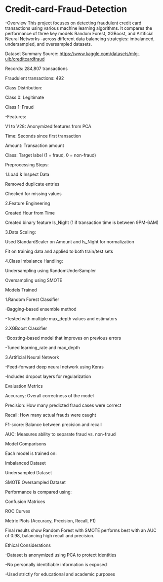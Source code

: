 # Credit-card-Fraud-Detection

-Overview
This project focuses on detecting fraudulent credit card transactions using various machine learning algorithms. It compares the performance of three key models Random Forest, XGBoost, and Artificial Neural Networks -across different data balancing strategies: imbalanced, undersampled, and oversampled datasets.

Dataset Summary
Source: https://www.kaggle.com/datasets/mlg-ulb/creditcardfraud

Records: 284,807 transactions

Fraudulent transactions: 492

Class Distribution:

Class 0: Legitimate

Class 1: Fraud

-Features:

V1 to V28: Anonymized features from PCA

Time: Seconds since first transaction

Amount: Transaction amount

Class: Target label (1 = fraud, 0 = non-fraud)


Preprocessing Steps:

1.Load & Inspect Data

Removed duplicate entries

Checked for missing values

2.Feature Engineering

Created Hour from Time

Created binary feature Is_Night (1 if transaction time is between 9PM-6AM)


3.Data Scaling:

Used StandardScaler on Amount and Is_Night for normalization

Fit on training data and applied to both train/test sets

4.Class Imbalance Handling:

Undersampling using RandomUnderSampler

Oversampling using SMOTE


Models Trained

1.Random Forest Classifier

-Bagging-based ensemble method

-Tested with multiple max_depth values and estimators


2.XGBoost Classifier

-Boosting-based model that improves on previous errors

-Tuned learning_rate and max_depth


3.Artificial Neural Network

-Feed-forward deep neural network using Keras

-Includes dropout layers for regularization


Evaluation Metrics

Accuracy: Overall correctness of the model

Precision: How many predicted fraud cases were correct

Recall: How many actual frauds were caught

F1-score: Balance between precision and recall

AUC: Measures ability to separate fraud vs. non-fraud


Model Comparisons

Each model is trained on:

Imbalanced Dataset

Undersampled Dataset

SMOTE Oversampled Dataset


Performance is compared using:

Confusion Matrices

ROC Curves

Metric Plots (Accuracy, Precision, Recall, F1)


Final results show Random Forest with SMOTE performs best with an AUC of 0.98, balancing high recall and precision.


Ethical Considerations

-Dataset is anonymized using PCA to protect identities

-No personally identifiable information is exposed

-Used strictly for educational and academic purposes


